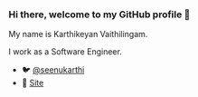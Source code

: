 ### Hi there, welcome to my GitHub profile 👋

My name is Karthikeyan Vaithilingam. 

I work as a Software Engineer.

 - :bird: [@seenukarthi](https://twitter.com/seenukarthi/)
 - :memo: [Site](https://seenukarthi.com/)
